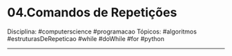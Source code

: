 # 04.Comandos de Repetições
Disciplina: #computerscience #programacao
Tópicos: #algoritmos #estruturasDeRepeticao #while #doWhile #for #python 

---


